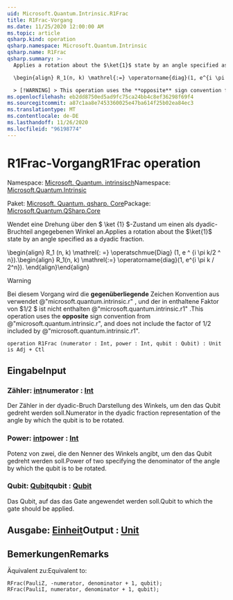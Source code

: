 ```yaml
---
uid: Microsoft.Quantum.Intrinsic.R1Frac
title: R1Frac-Vorgang
ms.date: 11/25/2020 12:00:00 AM
ms.topic: article
qsharp.kind: operation
qsharp.namespace: Microsoft.Quantum.Intrinsic
qsharp.name: R1Frac
qsharp.summary: >-
  Applies a rotation about the $\ket{1}$ state by an angle specified as a dyadic fraction.

  \begin{align} R_1(n, k) \mathrel{:=} \operatorname{diag}(1, e^{i \pi k / 2^n}). \end{align}

  > [!WARNING] > This operation uses the **opposite** sign convention from > @"microsoft.quantum.intrinsic.r", and does not include the > factor of $1/ 2$ included by @"microsoft.quantum.intrinsic.r1".
ms.openlocfilehash: eb2dd8750ed5ad9fc75ca24bb4c8ef36298f69f4
ms.sourcegitcommit: a87c1aa8e7453360025e47ba614f25b02ea84ec3
ms.translationtype: MT
ms.contentlocale: de-DE
ms.lasthandoff: 11/26/2020
ms.locfileid: "96198774"
---
```

# <a name="r1frac-operation"></a><span data-ttu-id="10173-102">R1Frac-Vorgang</span><span class="sxs-lookup"><span data-stu-id="10173-102">R1Frac operation</span></span>

<span data-ttu-id="10173-103">Namespace: [Microsoft. Quantum. intrinsisch](xref:Microsoft.Quantum.Intrinsic)</span><span class="sxs-lookup"><span data-stu-id="10173-103">Namespace: [Microsoft.Quantum.Intrinsic](xref:Microsoft.Quantum.Intrinsic)</span></span>

<span data-ttu-id="10173-104">Paket: [Microsoft. Quantum. qsharp. Core](https://nuget.org/packages/Microsoft.Quantum.QSharp.Core)</span><span class="sxs-lookup"><span data-stu-id="10173-104">Package: [Microsoft.Quantum.QSharp.Core](https://nuget.org/packages/Microsoft.Quantum.QSharp.Core)</span></span>


<span data-ttu-id="10173-105">Wendet eine Drehung über den $ \ket {1} $-Zustand um einen als dyadic-Bruchteil angegebenen Winkel an.</span><span class="sxs-lookup"><span data-stu-id="10173-105">Applies a rotation about the $\ket{1}$ state by an angle specified as a dyadic fraction.</span></span>

<span data-ttu-id="10173-106">\begin{align} R_1 (n, k) \mathrel{: =} \operatschmue{Diag} (1, e ^ {i \pi k/2 ^ n}).</span><span class="sxs-lookup"><span data-stu-id="10173-106">\begin{align} R_1(n, k) \mathrel{:=} \operatorname{diag}(1, e^{i \pi k / 2^n}).</span></span>
<span data-ttu-id="10173-107">\end{align}</span><span class="sxs-lookup"><span data-stu-id="10173-107">\end{align}</span></span>

> [!WARNING]
> <span data-ttu-id="10173-108">Bei diesem Vorgang wird die **gegenüberliegende** Zeichen Konvention aus verwendet @"microsoft.quantum.intrinsic.r" , und der in enthaltene Faktor von $1/2 $ ist nicht enthalten @"microsoft.quantum.intrinsic.r1" .</span><span class="sxs-lookup"><span data-stu-id="10173-108">This operation uses the **opposite** sign convention from @"microsoft.quantum.intrinsic.r", and does not include the factor of $1/ 2$ included by @"microsoft.quantum.intrinsic.r1".</span></span>

```qsharp
operation R1Frac (numerator : Int, power : Int, qubit : Qubit) : Unit is Adj + Ctl
```


## <a name="input"></a><span data-ttu-id="10173-109">Eingabe</span><span class="sxs-lookup"><span data-stu-id="10173-109">Input</span></span>

### <a name="numerator--int"></a><span data-ttu-id="10173-110">Zähler: [int](xref:microsoft.quantum.lang-ref.int)</span><span class="sxs-lookup"><span data-stu-id="10173-110">numerator : [Int](xref:microsoft.quantum.lang-ref.int)</span></span>

<span data-ttu-id="10173-111">Der Zähler in der dyadic-Bruch Darstellung des Winkels, um den das Qubit gedreht werden soll.</span><span class="sxs-lookup"><span data-stu-id="10173-111">Numerator in the dyadic fraction representation of the angle by which the qubit is to be rotated.</span></span>


### <a name="power--int"></a><span data-ttu-id="10173-112">Power: [int](xref:microsoft.quantum.lang-ref.int)</span><span class="sxs-lookup"><span data-stu-id="10173-112">power : [Int](xref:microsoft.quantum.lang-ref.int)</span></span>

<span data-ttu-id="10173-113">Potenz von zwei, die den Nenner des Winkels angibt, um den das Qubit gedreht werden soll.</span><span class="sxs-lookup"><span data-stu-id="10173-113">Power of two specifying the denominator of the angle by which the qubit is to be rotated.</span></span>


### <a name="qubit--qubit"></a><span data-ttu-id="10173-114">Qubit: [Qubit](xref:microsoft.quantum.lang-ref.qubit)</span><span class="sxs-lookup"><span data-stu-id="10173-114">qubit : [Qubit](xref:microsoft.quantum.lang-ref.qubit)</span></span>

<span data-ttu-id="10173-115">Das Qubit, auf das das Gate angewendet werden soll.</span><span class="sxs-lookup"><span data-stu-id="10173-115">Qubit to which the gate should be applied.</span></span>



## <a name="output--unit"></a><span data-ttu-id="10173-116">Ausgabe: [Einheit](xref:microsoft.quantum.lang-ref.unit)</span><span class="sxs-lookup"><span data-stu-id="10173-116">Output : [Unit](xref:microsoft.quantum.lang-ref.unit)</span></span>



## <a name="remarks"></a><span data-ttu-id="10173-117">Bemerkungen</span><span class="sxs-lookup"><span data-stu-id="10173-117">Remarks</span></span>

<span data-ttu-id="10173-118">Äquivalent zu:</span><span class="sxs-lookup"><span data-stu-id="10173-118">Equivalent to:</span></span>

```qsharp
RFrac(PauliZ, -numerator, denominator + 1, qubit);
RFrac(PauliI, numerator, denominator + 1, qubit);
```